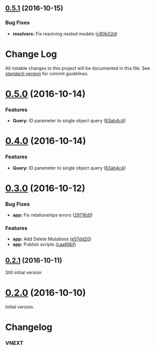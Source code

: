 <a name="0.5.1"></a>
## [0.5.1](https://github.com/tallyb/loopback-graphql/compare/v0.5.0...v0.5.1) (2016-10-15)


### Bug Fixes

* **resolvers:** Fix resolving nested models ([c80b02d](https://github.com/tallyb/loopback-graphql/commit/c80b02d))



# Change Log

All notable changes to this project will be documented in this file. See [standard-version](https://github.com/conventional-changelog/standard-version) for commit guidelines.

<a name="0.5.0"></a>
# [0.5.0](https://github.com/tallyb/loopback-graphql/compare/v0.3.0...v0.5.0) (2016-10-14)


### Features

* **Query:** ID parameter to single object query ([83ab4c4](https://github.com/tallyb/loopback-graphql/commit/83ab4c4))



<a name="0.4.0"></a>
# [0.4.0](https://github.com/tallyb/loopback-graphql/compare/v0.3.0...v0.4.0) (2016-10-14)


### Features

* **Query:** ID parameter to single object query ([83ab4c4](https://github.com/tallyb/loopback-graphql/commit/83ab4c4))



<a name="0.3.0"></a>
# [0.3.0](https://github.com/tallyb/loopback-graphql/compare/v0.2.1...v0.3.0) (2016-10-12)


### Bug Fixes

* **app:** Fix relationships errors ([29716d1](https://github.com/tallyb/loopback-graphql/commit/29716d1))


### Features

* **app:** Add Delete Mutations ([e57dd20](https://github.com/tallyb/loopback-graphql/commit/e57dd20))
* **app:** Publish scripts ([caa66bf](https://github.com/tallyb/loopback-graphql/commit/caa66bf))



<a name="0.2.1"></a>
## [0.2.1](https://github.com/tallyb/loopback-graphql/compare/0.1.0...v0.2.1) (2016-10-11)

Still initial version

<a name="0.2.0"></a>
# [0.2.0](https://github.com/tallyb/loopback-graphql/compare/0.1.0...v0.2.0) (2016-10-10)

Initial version. 


# Changelog

### VNEXT
